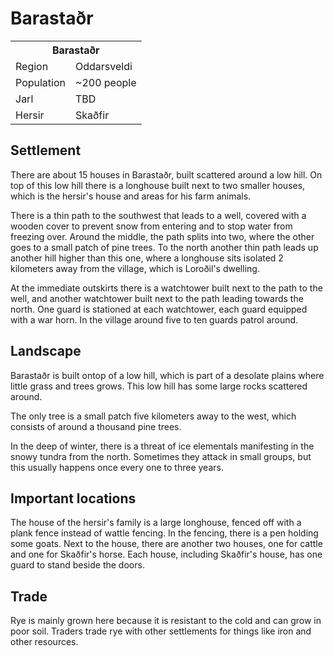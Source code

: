 # Barastaðr

<table><tbody>
	<tr> <th colspan=2>Barastaðr</th> </tr>
	<tr> <td>Region</td> <td>Oddarsveldi</td> </tr>
	<tr> <td>Population</td> <td>~200 people</td> </tr>
	<tr> <td>Jarl</td> <td>TBD</td> </tr>
	<tr> <td>Hersir</td> <td>Skaðfir</td> </tr>
</tbody></table>

## Settlement
There are about 15 houses in Barastaðr, built scattered around a low hill. On top of this low hill there is a longhouse built next to two smaller houses, which is the hersir's house and areas for his farm animals.

There is a thin path to the southwest that leads to a well, covered with a wooden cover to prevent snow from entering and to stop water from freezing over. Around the middle, the path splits into two, where the other goes to a small patch of pine trees. To the north another thin path leads up another hill higher than this one, where a longhouse sits isolated 2 kilometers away from the village, which is Loroðil's dwelling.

At the immediate outskirts there is a watchtower built next to the path to the well, and another watchtower built next to the path leading towards the north. One guard is stationed at each watchtower, each guard equipped with a war horn. In the village around five to ten guards patrol around.

## Landscape
Barastaðr is built ontop of a low hill, which is part of a desolate plains where little grass and trees grows. This low hill has some large rocks scattered around.

The only tree is a small patch five kilometers away to the west, which consists of around a thousand pine trees.

In the deep of winter, there is a threat of ice elementals manifesting in the snowy tundra from the north. Sometimes they attack in small groups, but this usually happens once every one to three years.

## Important locations
The house of the hersir's family is a large longhouse, fenced off with a plank fence instead of wattle fencing. In the fencing, there is a pen holding some goats. Next to the house, there are another two houses, one for cattle and one for Skaðfir's horse. Each house, including Skaðfir's house, has one guard to stand beside the doors.

## Trade
Rye is mainly grown here because it is resistant to the cold and can grow in poor soil. Traders trade rye with other settlements for things like iron and other resources.
